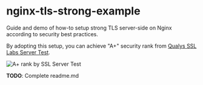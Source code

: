 # nginx-tls-strong-example

Guide and demo of how-to setup strong TLS server-side on Nginx according to security best practices.

By adopting this setup, you can achieve "A+" security rank from [Qualys SSL Labs Server Test](https://www.ssllabs.com/ssltest/).

![A+ rank by SSL Server Test](https://user-images.githubusercontent.com/768858/34424757-8acb3ab6-ec2e-11e7-9452-16a10322d91b.png)

**TODO**: Complete readme.md
